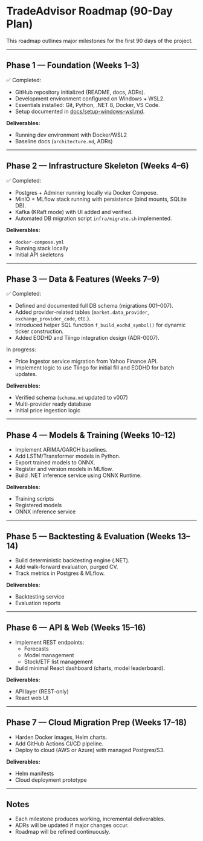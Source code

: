 # TradeAdvisor Roadmap (90-Day Plan)

This roadmap outlines major milestones for the first 90 days of the project.

---

## Phase 1 — Foundation (Weeks 1–3)
✅ Completed:
- GitHub repository initialized (README, docs, ADRs).
- Development environment configured on Windows + WSL2.
- Essentials installed: Git, Python, .NET 8, Docker, VS Code.
- Setup documented in [docs/setup-windows-wsl.md](docs/setup-windows-wsl.md).

**Deliverables:**
- Running dev environment with Docker/WSL2
- Baseline docs (`architecture.md`, ADRs)

---

## Phase 2 — Infrastructure Skeleton (Weeks 4–6)
✅ Completed:
- Postgres + Adminer running locally via Docker Compose.
- MinIO + MLflow stack running with persistence (bind mounts, SQLite DB).
- Kafka (KRaft mode) with UI added and verified.
- Automated DB migration script `infra/migrate.sh` implemented.

**Deliverables:**
- `docker-compose.yml`
- Running stack locally
- Initial API skeletons

---

## Phase 3 — Data & Features (Weeks 7–9)
✅ Completed:
- Defined and documented full DB schema (migrations 001–007).
- Added provider-related tables (`market.data_provider`, `exchange_provider_code`, etc.).
- Introduced helper SQL function `f_build_eodhd_symbol()` for dynamic ticker construction.
- Added EODHD and Tiingo integration design (ADR-0007).

In progress:
- Price Ingestor service migration from Yahoo Finance API.
- Implement logic to use Tiingo for initial fill and EODHD for batch updates.

**Deliverables:**
- Verified schema (`schema.md` updated to v007)
- Multi-provider ready database
- Initial price ingestion logic

---

## Phase 4 — Models & Training (Weeks 10–12)
- Implement ARIMA/GARCH baselines.
- Add LSTM/Transformer models in Python.
- Export trained models to ONNX.
- Register and version models in MLflow.
- Build .NET inference service using ONNX Runtime.

**Deliverables:**
- Training scripts
- Registered models
- ONNX inference service

---

## Phase 5 — Backtesting & Evaluation (Weeks 13–14)
- Build deterministic backtesting engine (.NET).
- Add walk-forward evaluation, purged CV.
- Track metrics in Postgres & MLflow.

**Deliverables:**
- Backtesting service
- Evaluation reports

---

## Phase 6 — API & Web (Weeks 15–16)
- Implement REST endpoints:
  - Forecasts
  - Model management
  - Stock/ETF list management
- Build minimal React dashboard (charts, model leaderboard).

**Deliverables:**
- API layer (REST-only)
- React web UI

---

## Phase 7 — Cloud Migration Prep (Weeks 17–18)
- Harden Docker images, Helm charts.
- Add GitHub Actions CI/CD pipeline.
- Deploy to cloud (AWS or Azure) with managed Postgres/S3.

**Deliverables:**
- Helm manifests
- Cloud deployment prototype

---

## Notes
- Each milestone produces working, incremental deliverables.
- ADRs will be updated if major changes occur.
- Roadmap will be refined continuously.
